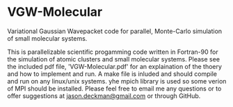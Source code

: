 # VGW-Molecular
Variational Gaussian Wavepacket code for parallel, Monte-Carlo simulation of small molecular systems.

This is parallelizable scientific progamming code written in Fortran-90 for the simulation of atomic clusters and small molecular systems. Please see the included pdf file, 'VGW-Molecular.pdf' for an explaination of the thoery and how to implement and run. A make file is inluded and should compile and run on any linux/unix systems. yhe mpich library is used so some verion of MPI should be installed. Please feel free to email me any questions or to offer suggestions at jason.deckman@gmail.com or through GitHub.
